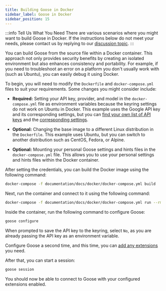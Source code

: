 ```yaml
---
title: Building Goose in Docker
sidebar_label: Goose in Docker
sidebar_position: 15
---
```


:::info Tell Us What You Need
There are various scenarios where you might want to build Goose in Docker. If the instructions below do not meet your needs, please contact us by replying to our [discussion topic](https://github.com/block/goose/discussions/1496).
:::


You can build Goose from the source file within a Docker container. This approach not only provides security benefits by creating an isolated environment but also enhances consistency and portability. For example, if you need to troubleshoot an error on a platform you don't usually work with (such as Ubuntu), you can easily debug it using Docker.

To begin, you will need to modify the `Dockerfile` and `docker-compose.yml` files to suit your requirements. Some changes you might consider include:

- **Required:** Setting your API key, provider, and model in the `docker-compose.yml` file as environment variables because the keyring settings do not work on Ubuntu in Docker. This example uses the Google API key and its corresponding settings, but you can [find your own list of API keys](https://github.com/block/goose/blob/main/ui/desktop/src/components/settings/models/hardcoded_stuff.tsx) and the [corresponding settings](https://github.com/block/goose/blob/main/ui/desktop/src/components/settings/models/hardcoded_stuff.tsx).

- **Optional:** Changing the base image to a different Linux distribution in the `Dockerfile`. This example uses Ubuntu, but you can switch to another distribution such as CentOS, Fedora, or Alpine.

- **Optional:** Mounting your personal Goose settings and hints files in the `docker-compose.yml` file. This allows you to use your personal settings and hints files within the Docker container.

 

After setting the credentials, you can build the Docker image using the following command:

```bash
docker-compose -f documentation/docs/docker/docker-compose.yml build
```

Next, run the container and connect to it using the following command:

```bash
docker-compose -f documentation/docs/docker/docker-compose.yml run --rm goose-cli
```

Inside the container, run the following command to configure Goose:

```bash
goose configure
```

When prompted to save the API key to the keyring, select `No`, as you are already passing the API key as an environment variable.

Configure Goose a second time, and this time, you can [add any extensions](/docs/getting-started/using-extensions) you need.

After that, you can start a session:

```bash
goose session
```

You should now be able to connect to Goose with your configured extensions enabled.